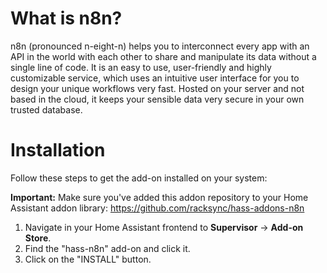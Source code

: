 # What is n8n?

n8n (pronounced n-eight-n) helps you to interconnect every app with an API in the world with each other to share and manipulate its data without a single line of code. It is an easy to use, user-friendly and highly customizable service, which uses an intuitive user interface for you to design your unique workflows very fast. Hosted on your server and not based in the cloud, it keeps your sensible data very secure in your own trusted database.

# Installation
Follow these steps to get the add-on installed on your system:

**Important:** Make sure you've added this addon repository to your Home Assistant addon library: https://github.com/racksync/hass-addons-n8n

1. Navigate in your Home Assistant frontend to **Supervisor** -> **Add-on Store**.
2. Find the "hass-n8n" add-on and click it.
3. Click on the "INSTALL" button.